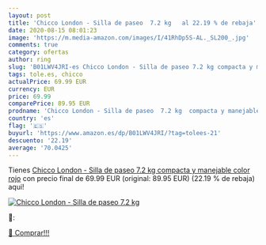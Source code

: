 ```yaml
---
layout: post
title: 'Chicco London - Silla de paseo  7.2 kg   al 22.19 % de rebaja'
date: 2020-08-15 08:01:23
image: 'https://m.media-amazon.com/images/I/41RhDp5S-AL._SL200_.jpg'
comments: true
category: ofertas
author: ring
slug: 'B01LWV4JRI-es Chicco London - Silla de paseo 7.2 kg compacta y manejable...'
tags: tole.es, chicco
actualPrice: 69.99 EUR
currency: EUR
price: 69.99
comparePrice: 89.95 EUR
prodname: 'Chicco London - Silla de paseo  7.2 kg  compacta y manejable  color rojo'
country: 'es'
flag: '🇪🇸'
buyurl: 'https://www.amazon.es/dp/B01LWV4JRI/?tag=tolees-21'
descuento: '22.19'
average: '70.0425'
---
```


Tienes [Chicco London - Silla de paseo  7.2 kg  compacta y manejable  color rojo](https://www.amazon.es/dp/B01LWV4JRI/?tag=tolees-21) con precio final de  69.99 EUR (original: 89.95 EUR) (22.19 %  de rebaja) aqui!

[![Chicco London - Silla de paseo  7.2 kg  ](https://m.media-amazon.com/images/I/41RhDp5S-AL._SL200_.jpg)](https://www.amazon.es/dp/B01LWV4JRI/?tag=tolees-21)

🔎:


[🛒 Comprar!!!](https://www.amazon.es/dp/B01LWV4JRI/?tag=tolees-21)
